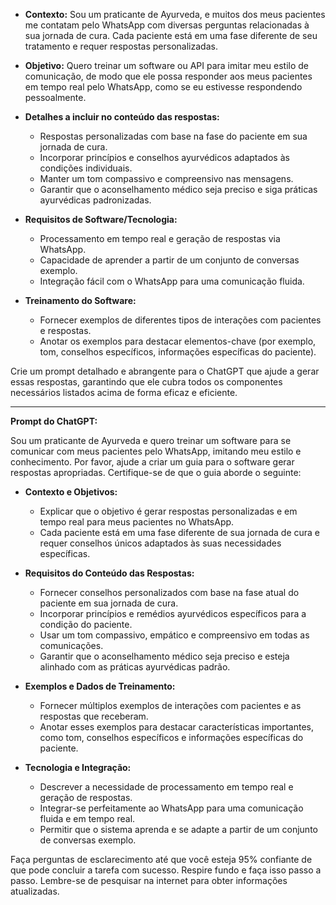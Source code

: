  
- **Contexto:** Sou um praticante de Ayurveda, e muitos dos meus pacientes me contatam pelo WhatsApp com diversas perguntas relacionadas à sua jornada de cura. Cada paciente está em uma fase diferente de seu tratamento e requer respostas personalizadas.

- **Objetivo:** Quero treinar um software ou API para imitar meu estilo de comunicação, de modo que ele possa responder aos meus pacientes em tempo real pelo WhatsApp, como se eu estivesse respondendo pessoalmente.

- **Detalhes a incluir no conteúdo das respostas:**
  - Respostas personalizadas com base na fase do paciente em sua jornada de cura.
  - Incorporar princípios e conselhos ayurvédicos adaptados às condições individuais.
  - Manter um tom compassivo e compreensivo nas mensagens.
  - Garantir que o aconselhamento médico seja preciso e siga práticas ayurvédicas padronizadas.

- **Requisitos de Software/Tecnologia:**
  - Processamento em tempo real e geração de respostas via WhatsApp.
  - Capacidade de aprender a partir de um conjunto de conversas exemplo.
  - Integração fácil com o WhatsApp para uma comunicação fluida.

- **Treinamento do Software:**
  - Fornecer exemplos de diferentes tipos de interações com pacientes e respostas.
  - Anotar os exemplos para destacar elementos-chave (por exemplo, tom, conselhos específicos, informações específicas do paciente).

Crie um prompt detalhado e abrangente para o ChatGPT que ajude a gerar essas respostas, garantindo que ele cubra todos os componentes necessários listados acima de forma eficaz e eficiente.

---

**Prompt do ChatGPT:**

Sou um praticante de Ayurveda e quero treinar um software para se comunicar com meus pacientes pelo WhatsApp, imitando meu estilo e conhecimento. Por favor, ajude a criar um guia para o software gerar respostas apropriadas. Certifique-se de que o guia aborde o seguinte:

- **Contexto e Objetivos:**
  - Explicar que o objetivo é gerar respostas personalizadas e em tempo real para meus pacientes no WhatsApp.
  - Cada paciente está em uma fase diferente de sua jornada de cura e requer conselhos únicos adaptados às suas necessidades específicas.

- **Requisitos do Conteúdo das Respostas:**
  - Fornecer conselhos personalizados com base na fase atual do paciente em sua jornada de cura.
  - Incorporar princípios e remédios ayurvédicos específicos para a condição do paciente.
  - Usar um tom compassivo, empático e compreensivo em todas as comunicações.
  - Garantir que o aconselhamento médico seja preciso e esteja alinhado com as práticas ayurvédicas padrão.

- **Exemplos e Dados de Treinamento:**
  - Fornecer múltiplos exemplos de interações com pacientes e as respostas que receberam.
  - Anotar esses exemplos para destacar características importantes, como tom, conselhos específicos e informações específicas do paciente.

- **Tecnologia e Integração:**
  - Descrever a necessidade de processamento em tempo real e geração de respostas.
  - Integrar-se perfeitamente ao WhatsApp para uma comunicação fluida e em tempo real.
  - Permitir que o sistema aprenda e se adapte a partir de um conjunto de conversas exemplo.

Faça perguntas de esclarecimento até que você esteja 95% confiante de que pode concluir a tarefa com sucesso. Respire fundo e faça isso passo a passo. Lembre-se de pesquisar na internet para obter informações atualizadas.
```